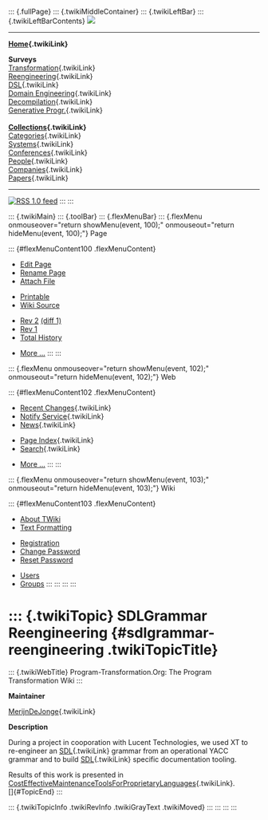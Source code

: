 ::: {.fullPage}
::: {.twikiMiddleContainer}
::: {.twikiLeftBar}
::: {.twikiLeftBarContents}
![](../pub/transformation.gif)

------------------------------------------------------------------------

**[Home](WebHome){.twikiLink}**

**Surveys**\
[Transformation](ProgramTransformation){.twikiLink}\
[Reengineering](ReengineeringWiki){.twikiLink}\
[DSL](DomainSpecificLanguages){.twikiLink}\
[Domain Engineering](DomainEngineering){.twikiLink}\
[Decompilation](DeCompilation){.twikiLink}\
[Generative Progr.](GenerativeProgrammingWiki){.twikiLink}\
\
**[Collections](CategoryCollection){.twikiLink}**\
[Categories](CategoryCategory){.twikiLink}\
[Systems](TransformationSystems){.twikiLink}\
[Conferences](TransformationConferences){.twikiLink}\
[People](TransformationPeople){.twikiLink}\
[Companies](TransformationCompanies){.twikiLink}\
[Papers](CategoryPaper){.twikiLink}

------------------------------------------------------------------------

[![](../pub/rss.gif "RSS 1.0 feed")](WebRss@skin=rss)
:::
:::

::: {.twikiMain}
::: {.toolBar}
::: {.flexMenuBar}
::: {.flexMenu onmouseover="return showMenu(event, 100);" onmouseout="return hideMenu(event, 100);"}
Page

::: {#flexMenuContent100 .flexMenuContent}
-   [Edit
    Page](http://www.program-transformation.org/edit/Transform/SDLGrammarReengineering?t=1536826560)
-   [Rename
    Page](http://www.program-transformation.org/rename/Transform/SDLGrammarReengineering)
-   [Attach
    File](http://www.program-transformation.org/attach/Transform/SDLGrammarReengineering)

<!-- -->

-   [Printable](http://www.program-transformation.org/view/Transform/SDLGrammarReengineering?skin=print.pattern)
-   [Wiki
    Source](http://www.program-transformation.org/view/Transform/SDLGrammarReengineering?skin=text&raw=on&contenttype=text/plain)

<!-- -->

-   [Rev
    2](http://www.program-transformation.org/view/Transform/SDLGrammarReengineering?rev=1.2)
    [(diff 1)](http://www.program-transformation.org/rdiff/Transform/SDLGrammarReengineering?rev1=1.2&rev2=1.1)
-   [Rev
    1](http://www.program-transformation.org/view/Transform/SDLGrammarReengineering?rev=1.1)
-   [Total
    History](http://www.program-transformation.org/rdiff/Transform/SDLGrammarReengineering)

<!-- -->

-   [More
    \...](http://www.program-transformation.org/oops/Transform/SDLGrammarReengineering?template=oopsmore&param1=1.2&param2=1.2)
:::
:::

::: {.flexMenu onmouseover="return showMenu(event, 102);" onmouseout="return hideMenu(event, 102);"}
Web

::: {#flexMenuContent102 .flexMenuContent}
-   [Recent Changes](WebChanges){.twikiLink}
-   [Notify Service](WebNotify){.twikiLink}
-   [News](WebNews){.twikiLink}

<!-- -->

-   [Page Index](WebIndex){.twikiLink}
-   [Search](WebSearch){.twikiLink}

<!-- -->

-   [More
    \...](http://www.program-transformation.org/oops/Transform/SDLGrammarReengineering?template=oopsmore&param1=1.2&param2=1.2)
:::
:::

::: {.flexMenu onmouseover="return showMenu(event, 103);" onmouseout="return hideMenu(event, 103);"}
Wiki

::: {#flexMenuContent103 .flexMenuContent}
-   [About
    TWiki](http://www.program-transformation.org/view/TWiki/WebHome)
-   [Text
    Formatting](http://www.program-transformation.org/view/TWiki/TextFormattingRules)

<!-- -->

-   [Registration](http://www.program-transformation.org/view/TWiki/TWikiRegistration)
-   [Change
    Password](http://www.program-transformation.org/view/TWiki/ChangePassword)
-   [Reset
    Password](http://www.program-transformation.org/view/TWiki/ResetPassword)

<!-- -->

-   [Users](http://www.program-transformation.org/view/Main/TWikiUsers)
-   [Groups](http://www.program-transformation.org/view/Main/TWikiGroups)
:::
:::
:::
:::

::: {.twikiTopic}
SDLGrammar Reengineering {#sdlgrammar-reengineering .twikiTopicTitle}
========================

::: {.twikiWebTitle}
Program-Transformation.Org: The Program Transformation Wiki
:::

**Maintainer**

[MerijnDeJonge](MerijnDeJonge){.twikiLink}

**Description**

During a project in cooporation with Lucent Technologies, we used XT to
re-engineer an [SDL](SDL){.twikiLink} grammar from an operational YACC
grammar and to build [SDL](SDL){.twikiLink} specific documentation
tooling.

Results of this work is presented in
[CostEffectiveMaintenanceToolsForProprietaryLanguages](CostEffectiveMaintenanceToolsForProprietaryLanguages){.twikiLink}.\
[]{#TopicEnd}
:::

::: {.twikiTopicInfo .twikiRevInfo .twikiGrayText .twikiMoved}
:::
:::
:::
:::
